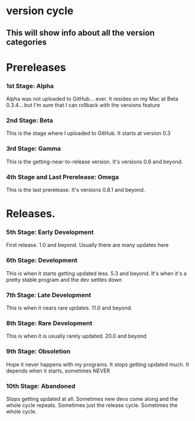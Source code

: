 # version cycle
## This will show info about all the version categories
# Prereleases
### 1st Stage: Alpha
Alpha was not uploaded to GitHub... ever. It resides on my Mac at Beta 0.3.4... but I'm sure that I can rollback with the versions feature
### 2nd Stage: Beta
This is the stage where I uploaded to GitHub. It starts at version 0.3 
### 3rd Stage: Gamma
This is the getting-near-to-release version. It's versions 0.6 and beyond. 
### 4th Stage and Last Prerelease: Omega
This is the last prerelease. It's versions 0.8.1 and beyond. 
# Releases. 
### 5th Stage: Early Development
First release. 1.0 and beyond. Usually there are many updates here
### 6th Stage: Development
This is when it starts getting updated less. 5.3 and beyond. It's when it's a pretty stable program and the dev settles down
### 7th Stage: Late Development
This is when it nears rare updates. 11.0 and beyond. 
### 8th Stage: Rare Development
This is when it is usually rarely updated. 20.0 and beyond
### 9th Stage: Obsoletion
Hope it never happens with my programs. It stops getting updated much.  It depends when it starts, sometimes NEVER
### 10th Stage: Abandoned
Stops getting updated at all. Sometimes new devs come along and the whole cycle repeats. Sometimes just the release cycle. Sometimes the whole cycle. 